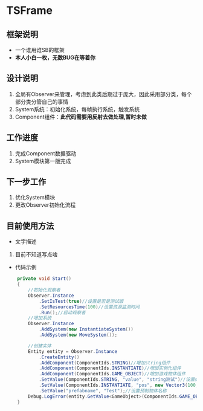 # TSFrame
## 框架说明
* 一个谁用谁SB的框架
* __本人小白一枚，无数BUG在等着你__
## 设计说明
1. 全局有Observer来管理，考虑到此类后期过于庞大，因此采用部分类，每个部分类分管自己的事情
2. System系统：初始化系统，每帧执行系统，触发系统
3. Component组件：__此代码需要用反射去做处理,暂时未做__
## 工作进度
1. 完成Component数据驱动
2. System模块第一版完成
## 下一步工作
1. 优化System模块
2. 更改Observer初始化流程

## 目前使用方法
+ 文字描述
1. 目前不知道写点啥
+ 代码示例
``` cs
    private void Start()
    {
        //初始化观察者
        Observer.Instance
            .SetIsTest(true)//设置是否是测试版
            .SetResourcesTime(100)//设置资源监测时间
            .Run();//启动观察者
        //增加系统
        Observer.Instance
            .AddSystem(new InstantiateSystem())
            .AddSystem(new MoveSystem());

        //创建实体
        Entity entity = Observer.Instance
            .CreateEntity()
            .AddComponent(ComponentIds.STRING)//增加string组件
            .AddComponent(ComponentIds.INSTANTIATE)//增加实例化组件
            .AddComponent(ComponentIds.GAME_OBJECT)//增加游戏物体组件
            .SetValue(ComponentIds.STRING, "value", "string测试")//设置string组件的参数
            .SetValue(ComponentIds.INSTANTIATE, "pos", new Vector3(100, 100, 152))//设置实例化组件坐标
            .SetValue("prefabname", "Test");//设置预制物体名称
        Debug.LogError(entity.GetValue<GameObject>(ComponentIds.GAME_OBJECT, "gameobj"));//获取游戏物体组件的游戏物体
    }
```